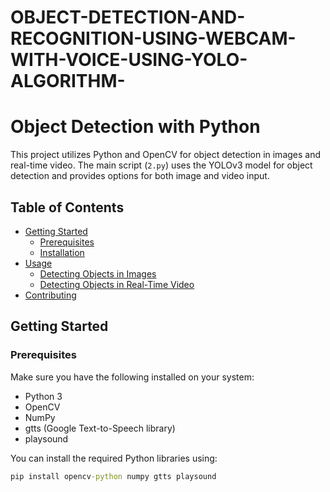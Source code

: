 # OBJECT-DETECTION-AND-RECOGNITION-USING-WEBCAM-WITH-VOICE-USING-YOLO-ALGORITHM-
# Object Detection with Python

This project utilizes Python and OpenCV for object detection in images and real-time video. The main script (`2.py`) uses the YOLOv3 model for object detection and provides options for both image and video input.

## Table of Contents
- [Getting Started](#getting-started)
  - [Prerequisites](#prerequisites)
  - [Installation](#installation)
- [Usage](#usage)
  - [Detecting Objects in Images](#detecting-objects-in-images)
  - [Detecting Objects in Real-Time Video](#detecting-objects-in-real-time-video)
- [Contributing](#contributing)

## Getting Started

### Prerequisites

Make sure you have the following installed on your system:
- Python 3
- OpenCV
- NumPy
- gtts (Google Text-to-Speech library)
- playsound

You can install the required Python libraries using:

```cmd
pip install opencv-python numpy gtts playsound
